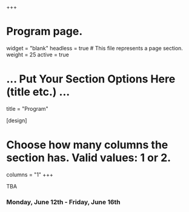 +++
# Program page.
widget = "blank"
headless = true  # This file represents a page section.
weight = 25
active = true 

# ... Put Your Section Options Here (title etc.) ...
title = "Program"

[design]
  # Choose how many columns the section has. Valid values: 1 or 2.
  columns = "1"
+++

TBA
### Monday, June 12th - Friday, June 16th


